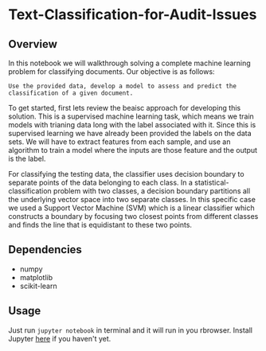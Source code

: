 # Text-Classification-for-Audit-Issues

## Overview
In this notebook we will walkthrough solving a complete machine learning problem for classifying documents. Our objective is as follows: 

	Use the provided data, develop a model to assess and predict the classification of a given document.

To get started, first lets review the beaisc approach for developing this solution. This is a supervised machine learning task, which means we train models with trianing data long with the label associated with it. Since this is supervised learning we have already been provided the labels on the data sets. We will have to extract features from each sample, and use an algorithm to train a model where the inputs are those feature and the output is the label. 

For classifying the testing data, the classifier uses decision boundary to separate points of the data belonging to each class. In a statistical-classification problem with two classes, a decision boundary partitions all the underlying vector space into two separate classes. In this specific case we used a Support Vector Machine (SVM) which is a linear classifier which constructs a boundary by focusing two closest points from different classes and finds the line that is equidistant to these two points. 

## Dependencies
* numpy 
* matplotlib
* scikit-learn

## Usage
Just run `jupyter notebook` in terminal and it will run in you rbrowser. 
Install Jupyter [here](https://jupyter.readthedocs.io/en/latest/install.html) if you haven't yet. 
